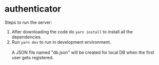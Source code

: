 # authenticator
Steps to run the server:
1. After downloading the code do <code>yarn install</code> to install all the dependencies.
2. Run <code>yarn dev</code> to run in development environment.<br><br>
A JSON file named "db.json" will be created for local DB when the first user gets registered.
